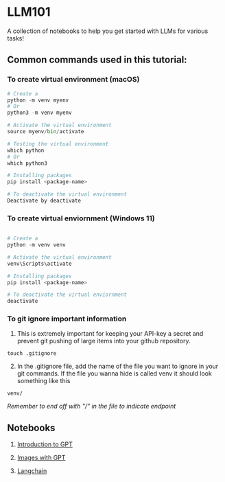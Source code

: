 # LLM101

A collection of notebooks to help you get started with LLMs for various tasks!

## Common commands used in this tutorial:

### To create virtual environment (macOS)
``` python
# Create a 
python -m venv myenv
# Or
python3 -m venv myenv

# Activate the virtual environment
source myenv/bin/activate

# Testing the virtual environment 
which python 
# Or
which python3

# Installing packages 
pip install <package-name>

# To deactivate the virtual environment
Deactivate by deactivate
```

### To create virtual enviornment (Windows 11)
``` python

# Create a 
python -m venv venv

# Activate the virtual environment 
venv\Scripts\activate

# Installing packages
pip install <package-name>

# To deactivate the virtual enviornment
deactivate

```

### To git ignore important information

1. This is extremely important for keeping your API-key a secret and prevent git pushing of large items into your github repository.

``` git
touch .gitignore
```

2. In the .gitignore file, add the name of the file you want to ignore in your git commands. If the file you wanna hide is called venv it should look something like this
``` git
venv/
```

*Remember to end off with "/" in the file to indicate endpoint*

## Notebooks

1. [Introduction to GPT](1%20Introduction%20to%20GPT.ipynb)

2. [Images with GPT](2%20Images%20with%20GPT.ipynb)

3. [Langchain](3%20Langchain.ipynb)

<!-- 4. [RAG](3%20RAG.ipynb)

5. [Whisper](5%20Whisper.ipynb)

6. [Interacting with Self-hosted OSS Hugging Face Models](6%20Interacting%20with%20Self-hosted%20OSS%20Hugging%20Face%20Models.ipynb)

7. [OpenAI Assistants](7.%20OpenAI%20Assistants.ipynb)

8. [Analyse video frames with GPT](8%20Analyse%20video%20frames%20with%20GPT.ipynb) -->